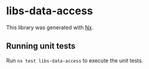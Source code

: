 # libs-data-access

This library was generated with [Nx](https://nx.dev).

## Running unit tests

Run `nx test libs-data-access` to execute the unit tests.
